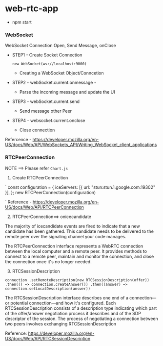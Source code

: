 # web-rtc-app

- npm start

### WebSocket

WebSocket Connection Open, Send Message, onClose

- STEP1 - Create Socket Connection

  `new WebSocket(ws://localhost:9000)`

  - Creating a WebSocket Object/Conncetion

- STEP2 - webSocket.current.onmessage -

  - Parse the incoming message and update the UI

- STEP3 - webSocket.current.send

  - Send message other Peer

- STEP4 - websocket.current.onclose
  - Close connection

Refercence - https://developer.mozilla.org/en-US/docs/Web/API/WebSockets_API/Writing_WebSocket_client_applications

### RTCPeerConnection

NOTE ==> Please refer `Chart.js`

1. Create RTCPeerConnection

`
const configuration = {
iceServers: [{ url: "stun:stun.1.google.com:19302" }],
};
new RTCPeerConnection(configuration)

`
Reference - https://developer.mozilla.org/en-US/docs/Web/API/RTCPeerConnection

2. RTCPeerConnection==> onicecandidate

The majority of icecandidate events are fired to indicate that a new candidate has been gathered. This candidate needs to be delivered to the remote peer over the signaling channel your code manages.

The RTCPeerConnection interface represents a WebRTC connection between the local computer and a remote peer. It provides methods to connect to a remote peer, maintain and monitor the connection, and close the connection once it's no longer needed.

3. RTCSessionDescription

`connection .setRemoteDescription(new RTCSessionDescription(offer)) .then(() => connection.createAnswer()) .then((answer) => connection.setLocalDescription(answer))`

The RTCSessionDescription interface describes one end of a connection—or potential connection—and how it's configured. Each RTCSessionDescription consists of a description type indicating which part of the offer/answer negotiation process it describes and of the SDP descriptor of the session.
The process of negotiating a connection between two peers involves exchanging RTCSessionDescription

Reference: https://developer.mozilla.org/en-US/docs/Web/API/RTCSessionDescription
